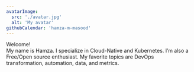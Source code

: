 ```yaml
---
avatarImage:
  src: './avatar.jpg'
  alt: 'My avatar'
githubCalendar: 'hamza-m-masood'
---
```

Welcome!<br>
My name is Hamza. I specialize in Cloud-Native and Kubernetes. I’m also a Free/Open source enthusiast. My favorite topics are DevOps transformation, automation, data, and metrics.
